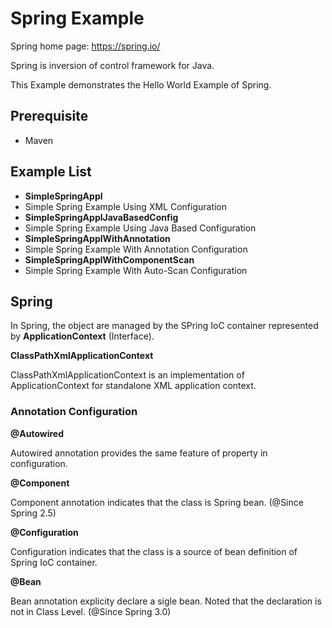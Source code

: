 # Spring Example

Spring home page: https://spring.io/

Spring is inversion of control framework for Java. 

This Example demonstrates the Hello World Example of Spring. 

## Prerequisite

* Maven 

## Example List

* **SimpleSpringAppl**
 * Simple Spring Example Using XML Configuration
* **SimpleSpringApplJavaBasedConfig**
 * Simple Spring Example Using Java Based Configuration
* **SimpleSpringApplWithAnnotation**
 * Simple Spring Example With Annotation Configuration
* **SimpleSpringApplWithComponentScan**
 * Simple Spring Example With Auto-Scan Configuration

## Spring 

In Spring, the object are managed by the SPring IoC container represented by **ApplicationContext** (Interface). 

**ClassPathXmlApplicationContext**

ClassPathXmlApplicationContext is an implementation of ApplicationContext for standalone XML application context. 



### Annotation Configuration

**@Autowired**

Autowired annotation provides the same feature of property in configuration.

**@Component**

Component annotation indicates that the class is Spring bean. (@Since Spring 2.5)

**@Configuration**

Configuration indicates that the class is a source of bean definition of Spring IoC container.

**@Bean**

Bean annotation explicity declare a sigle bean. Noted that the declaration is not in Class Level. (@Since Spring 3.0)
